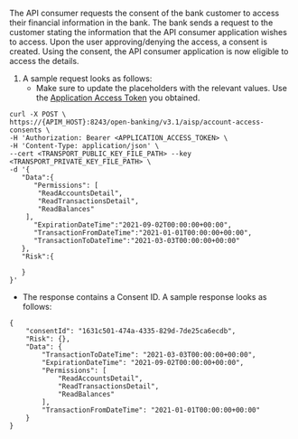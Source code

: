 The API consumer requests the consent of the bank customer to access their financial information in the bank. The bank 
sends a request to the customer stating the information that the API consumer application wishes to access. Upon the user 
approving/denying the access, a consent is created. Using the consent, the API consumer application is now eligible to 
access the details. 

1. A sample request looks as follows:
    - Make sure to update the placeholders with the relevant values. Use the [Application Access Token](../application-access-token.md) you obtained.
```
curl -X POST \
https://{APIM_HOST}:8243/open-banking/v3.1/aisp/account-access-consents \
-H 'Authorization: Bearer <APPLICATION_ACCESS_TOKEN> \
-H 'Content-Type: application/json' \
--cert <TRANSPORT_PUBLIC_KEY_FILE_PATH> --key <TRANSPORT_PRIVATE_KEY_FILE_PATH> \
-d '{
   "Data":{
      "Permissions": [
       "ReadAccountsDetail",
       "ReadTransactionsDetail",
       "ReadBalances"
    ],
      "ExpirationDateTime":"2021-09-02T00:00:00+00:00",
      "TransactionFromDateTime":"2021-01-01T00:00:00+00:00",
      "TransactionToDateTime":"2021-03-03T00:00:00+00:00"
   },
   "Risk":{

   }
}'
```
- The response contains a Consent ID. A sample response looks as follows:
```
{
    "consentId": "1631c501-474a-4335-829d-7de25ca6ecdb",
    "Risk": {},
    "Data": {
        "TransactionToDateTime": "2021-03-03T00:00:00+00:00",
        "ExpirationDateTime": "2021-09-02T00:00:00+00:00",
        "Permissions": [
            "ReadAccountsDetail",
            "ReadTransactionsDetail",
            "ReadBalances"
        ],
        "TransactionFromDateTime": "2021-01-01T00:00:00+00:00"
    }
}
```